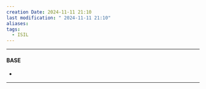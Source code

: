 ```yaml
---
creation Date: 2024-11-11 21:10
last modification: " 2024-11-11 21:10"
aliases: 
tags:
  - ISIL
---
```

___
#### BASE
- 
___

